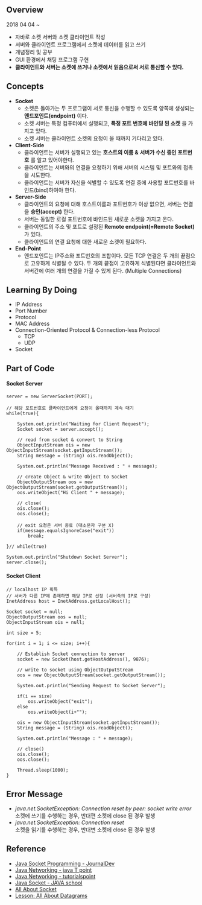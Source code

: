 ## Overview
2018 04 04 ~   
- 자바로 소켓 서버와 소켓 클라이언트 작성
- 서버와 클라이언트 프로그램에서 소켓에 데이터를 읽고 쓰기
- 개념정리 및 공부
- GUI 환경에서 채팅 프로그램 구현
- __클라이언트와 서버는 소켓에 쓰거나 소켓에서 읽음으로써 서로 통신할 수 있다.__


## Concepts
* __Socket__
  * 소켓은 돌아가는 두 프로그램이 서로 통신을 수행할 수 있도록 양쪽에 생성되는 __엔드포인트(endpoint)__ 이다.
  * 소켓 서버는 특정 컴퓨터에서 실행되고, __특정 포트 번호에 바인딩 된 소켓__ 을 가지고 있다.
  * 소켓 서버는 클라이언트 소켓의 요청이 올 때까지 기다리고 있다.
* __Client-Side__
  * 클라이언트는 서버가 실행되고 있는 __호스트의 이름__ __&__ __서버가 수신 중인 포트번호__ 를 알고 있어야한다.
  * 클라이언트는 서버와의 연결을 요청하기 위해 서버의 시스템 및 포트와의 접촉을 시도한다.
  * 클라이언트는 서버가 자신을 식별할 수 있도록 연결 중에 사용할 포트번호를 바인드(bind)하여야 한다.
* __Server-Side__
  * 클라이언트의 요청에 대해 호스트이름과 포트번호가 이상 없으면, 서버는 연결을 __승인(accept)__ 한다. 
  * 서버는 동일한 로컬 포트번호에 바인드된 새로운 소켓을 가지고 온다.
  * 클라이언트의 주소 및 포트로 설정된 __Remote endpoint(=Remote Socket)__ 가 있다.  
  * 클라이언트의 연결 요청에 대한 새로운 소켓이 필요하다.  
* __End-Point__
  * 엔드포인트는 IP주소와 포트번호의 조합이다. 모든 TCP 연결은 두 개의 끝점으로 고유하게 식별될 수 있다. 두 개의 끝점이 고유하게 식별된다면 클라이언트와 서버간에 여러 개의 연결을 가질 수 있게 된다. (Multiple Connections)

## Learning By Doing
* IP Address
* Port Number
* Protocol
* MAC Address
* Connection-Oriented Protocol & Connection-less Protocol
  * TCP
  * UDP
* Socket

## Part of Code
#### Socket Server
~~~
server = new ServerSocket(PORT);

// 해당 포트번호로 클라이언트에게 요청이 올때까지 계속 대기
while(true){
	
	System.out.println("Waiting for Client Request");
	Socket socket = server.accept();
	
	// read from socket & convert to String
	ObjectInputStream ois = new ObjectInputStream(socket.getInputStream());
	String message = (String) ois.readObject();
	
	System.out.println("Message Received : " + message);
	
	// create Object & write Object to Socket
	ObjectOutputStream oos = new ObjectOutputStream(socket.getOutputStream());
	oos.writeObject("Hi Client " + message);
	
	// close(
	ois.close();
	oos.close();
	
	// exit 요청은 서버 종료 (대소문자 구분 X)
	if(message.equalsIgnoreCase("exit"))
		break;

}// while(true)

System.out.println("Shutdown Socket Server");
server.close();
~~~

#### Socket Client
~~~
// localhost IP 획득
// 서버가 다른 IP에 존재하면 해당 IP로 선정 (서버측의 IP로 구성)
InetAddress host = InetAddress.getLocalHost();

Socket socket = null;
ObjectOutputStream oos = null;
ObjectInputStream ois = null;

int size = 5;

for(int i = 1; i <= size; i++){
	
	// Establish Socket connection to server
	socket = new Socket(host.getHostAddress(), 9876);
	
	// write to socket using ObjectOutputStream
	oos = new ObjectOutputStream(socket.getOutputStream());
	
	System.out.println("Sending Request to Socket Server");
	
	if(i == size)
		oos.writeObject("exit");
	else
		oos.writeObject(i+"");
	
	ois = new ObjectInputStream(socket.getInputStream());
	String message = (String) ois.readObject();
	
	System.out.println("Message : " + message);
	
	// close()
	ois.close();
	oos.close();
	
	Thread.sleep(1000);
}
~~~

## Error Message
* _java.net.SocketException: Connection reset by peer: socket write error_  
소켓에 쓰기를 수행하는 경우, 반대편 소켓에 close 된 경우 발생
* _java.net.SocketException: Connection reset_  
소켓을 읽기를 수행하는 경우, 반대변 소켓에 close 된 경우 발생

## Reference 
* [Java Socket Programming - JournalDev](https://www.journaldev.com/741/java-socket-programming-server-client)
* [Java Networking - java T point](https://www.javatpoint.com/java-networking)
* [Java Networking - tutorialspoint](https://www.tutorialspoint.com/java/java_networking.htm)
* [Java Socket - JAVA school](http://java-school.net/java/Socket)
* [All About Socket](https://docs.oracle.com/javase/tutorial/networking/sockets/index.html)
* [Lesson: All About Datagrams](https://docs.oracle.com/javase/tutorial/networking/datagrams/index.html)
